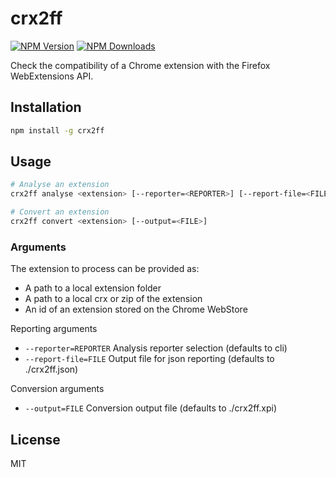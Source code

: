 # crx2ff

[![NPM Version](https://img.shields.io/npm/v/crx2ff.svg)](https://www.npmjs.com/package/crx2ff)
[![NPM Downloads](https://img.shields.io/npm/dm/crx2ff.svg)](http://npm-stat.com/charts.html?package=crx2ff&author=&from=&to=)

Check the compatibility of a Chrome extension with the Firefox WebExtensions API.

## Installation

```sh
npm install -g crx2ff
```

## Usage

```sh
# Analyse an extension
crx2ff analyse <extension> [--reporter=<REPORTER>] [--report-file=<FILE>]

# Convert an extension
crx2ff convert <extension> [--output=<FILE>]
```

### Arguments

The extension to process can be provided as:
* A path to a local extension folder
* A path to a local crx or zip of the extension
* An id of an extension stored on the Chrome WebStore

Reporting arguments
* `--reporter=REPORTER` Analysis reporter selection (defaults to cli)
* `--report-file=FILE` Output file for json reporting (defaults to ./crx2ff.json)

Conversion arguments
* `--output=FILE` Conversion output file (defaults to ./crx2ff.xpi)

## License

MIT